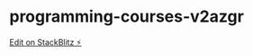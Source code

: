 # programming-courses-v2azgr

[Edit on StackBlitz ⚡️](https://stackblitz.com/edit/programming-courses-v2azgr)